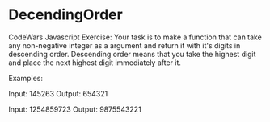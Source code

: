 # DecendingOrder
CodeWars Javascript Exercise: Your task is to make a function that can take any non-negative integer as a argument and return it with it's digits in descending order. Descending order means that you take the highest digit and place the next highest digit immediately after it.

Examples:

Input: 145263 Output: 654321

Input: 1254859723 Output: 9875543221

